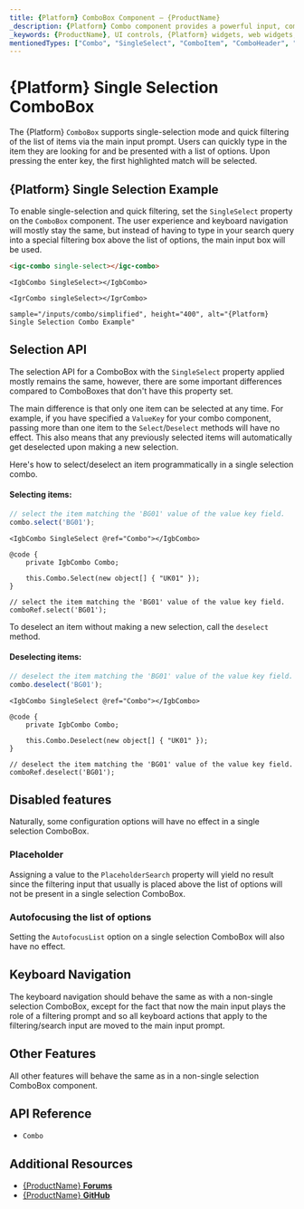 ```yaml
---
title: {Platform} ComboBox Component – {ProductName}
_description: {Platform} Combo component provides a powerful input, combining features of the basic HTML input, select, filtering and custom drop-down lists. Try it for FREE
_keywords: {ProductName}, UI controls, {Platform} widgets, web widgets, UI widgets, {Platform}, Native {Platform} Components Suite, Native {Platform} Controls, Native {Platform} Components Library, {Platform} ComboBox component
mentionedTypes: ["Combo", "SingleSelect", "ComboItem", "ComboHeader", "ComboList"]
---
```


# {Platform} Single Selection ComboBox

The {Platform} `ComboBox` supports single-selection mode and quick filtering of the list of items via the main input prompt. Users can quickly type in the item they are looking for and be presented with a list of options. Upon pressing the enter key, the first highlighted match will be selected.

## {Platform} Single Selection Example

To enable single-selection and quick filtering, set the `SingleSelect` property on the `ComboBox` component. The user experience and keyboard navigation will mostly stay the same, but instead of having to type in your search query into a special filtering box above the list of options, the main input box will be used.

```html
<igc-combo single-select></igc-combo>
```

```razor
<IgbCombo SingleSelect></IgbCombo>
```

```tsx
<IgrCombo singleSelect></IgrCombo>
```

`sample="/inputs/combo/simplified", height="400", alt="{Platform} Single Selection Combo Example"`

<div class="divider--half"></div>

## Selection API

The selection API for a ComboBox with the `SingleSelect` property applied mostly remains the same, however, there are some important differences compared to ComboBoxes that don't have this property set.

The main difference is that only one item can be selected at any time. For example, if you have specified a `ValueKey` for your combo component, passing more than one item to the `Select`/`Deselect` methods will have no effect. This also means that any previously selected items will automatically get deselected upon making a new selection.

Here's how to select/deselect an item programmatically in a single selection combo.

#### Selecting items:

<!-- WebComponents -->
```ts
// select the item matching the 'BG01' value of the value key field.
combo.select('BG01');
```
<!-- end: WebComponents -->

```razor
<IgbCombo SingleSelect @ref="Combo"></IgbCombo>

@code {
    private IgbCombo Combo;

    this.Combo.Select(new object[] { "UK01" });
}
```

<!-- React -->
```tsx
// select the item matching the 'BG01' value of the value key field.
comboRef.select('BG01');
```
<!-- end: React -->

To deselect an item without making a new selection, call the `deselect` method.

#### Deselecting items:

<!-- WebComponents -->
```ts
// deselect the item matching the 'BG01' value of the value key field.
combo.deselect('BG01');
```
<!-- end: WebComponents -->

```razor
<IgbCombo SingleSelect @ref="Combo"></IgbCombo>

@code {
    private IgbCombo Combo;

    this.Combo.Deselect(new object[] { "UK01" });
}
```

<!-- React -->
```tsx
// deselect the item matching the 'BG01' value of the value key field.
comboRef.deselect('BG01');
```
<!-- end: React -->

## Disabled features

Naturally, some configuration options will have no effect in a single selection ComboBox.

### Placeholder

Assigning a value to the `PlaceholderSearch` property will yield no result since the filtering input that usually is placed above the list of options will not be present in a single selection ComboBox.

### Autofocusing the list of options

Setting the `AutofocusList` option on a single selection ComboBox will also have no effect.

## Keyboard Navigation

The keyboard navigation should behave the same as with a non-single selection ComboBox, except for the fact that now the main input plays the role of a filtering prompt and so all keyboard actions that apply to the filtering/search input are moved to the main input prompt.

## Other Features

All other features will behave the same as in a non-single selection ComboBox component.

## API Reference

* `Combo`

## Additional Resources

* [{ProductName} **Forums**]({ForumsLink})
* [{ProductName} **GitHub**]({GithubLink})
